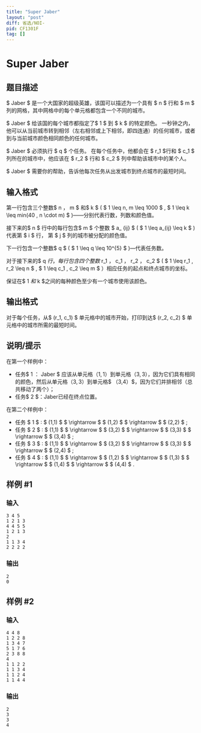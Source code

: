 ```yaml
---
title: "Super Jaber"
layout: "post"
diff: 省选/NOI-
pid: CF1301F
tag: []
---
```


# Super Jaber

## 题目描述

$ Jaber $ 是一个大国家的超级英雄，该国可以描述为一个具有 $ n $ 行和 $ m $ 列的网格，其中网格中的每个单元格都包含一个不同的城市。

$ Jaber $ 给该国的每个城市都指定了$ 1 $ 到 $ k $ 的特定颜色。 一秒钟之内，他可以从当前城市转到相邻（左右相邻或上下相邻，即四连通）的任何城市，或者到与当前城市颜色相同颜色的任何城市。

$ Jaber $ 必须执行 $ q $ 个任务。 在每个任务中，他都会在 $ r_1 $行和 $ c_1 $ 列所在的城市中，他应该在 $ r_2 $ 行和 $ c_2 $ 列中帮助该城市中的某个人。

$ Jaber $ 需要你的帮助，告诉他每次任务从出发城市到终点城市的最短时间。

## 输入格式

第一行包含三个整数$ n $，$ m $ 和$ k $ ( $ 1 \leq n, m \leq 1000 $ , $ 1 \leq k \leq min(40 , n \cdot m) $ )——分别代表行数，列数和颜色值。

接下来的$ n $ 行中的每行包含$ m $ 个整数
$ a_ {ij} $ ( $ 1 \leq a_{ij} \leq k $ ) 代表第 $ i $ 行， 第 $ j $ 列的城市被分配的颜色值。

下一行包含一个整数$ q $ ( $ 1 \leq q \leq 10^{5} $ )—代表任务数。

对于接下来的$ q $行，每行包含四个整数$ r_1 $，$ c_1 $，$ r_2 $，$ c_2 $ ( $ 1 \leq r_1 , r_2 \leq n $ , $ 1 \leq c_1 , c_2 \leq m $ ）相应任务的起点和终点城市的坐标。

保证在$ 1 $和$ k $之间的每种颜色至少有一个城市使用该颜色。

## 输出格式

对于每个任务，从$ (r_1, c_1) $  单元格中的城市开始，打印到达$ (r_2, c_2) $ 单元格中的城市所需的最短时间。

## 说明/提示

在第一个样例中：
- 任务$ 1 $：$ Jaber $ 应该从单元格$（1,1）$到单元格$（3,3）$，因为它们具有相同的颜色，然后从单元格$（3,3）$到单元格$ （3,4）$，因为它们并排相邻（总共移动了两个）；
- 任务$ 2 $：Jaber已经在终点位置。

在第二个样例中：
- 任务 $ 1 $ : $ (1,1) $ $ \rightarrow $ $ (1,2) $ $ \rightarrow $ $ (2,2) $ ;
- 任务 $ 2 $ : $ (1,1) $ $ \rightarrow $ $ (3,2) $ $ \rightarrow $ $ (3,3) $ $ \rightarrow $ $ (3,4) $ ;
- 任务 $ 3 $ : $ (1,1) $ $ \rightarrow $ $ (3,2) $ $ \rightarrow $ $ (3,3) $ $ \rightarrow $ $ (2,4) $ ;
- 任务 $ 4 $ : $ (1,1) $ $ \rightarrow $ $ (1,2) $ $ \rightarrow $ $ (1,3) $ $ \rightarrow $ $ (1,4) $ $ \rightarrow $ $ (4,4) $ .

## 样例 #1

### 输入

```
3 4 5
1 2 1 3
4 4 5 5
1 2 1 3
2
1 1 3 4
2 2 2 2
```

### 输出

```
2
0
```

## 样例 #2

### 输入

```
4 4 8
1 2 2 8
1 3 4 7
5 1 7 6
2 3 8 8
4
1 1 2 2
1 1 3 4
1 1 2 4
1 1 4 4
```

### 输出

```
2
3
3
4
```


